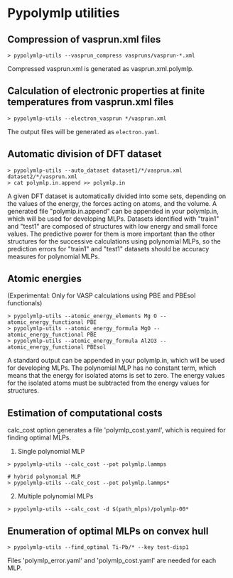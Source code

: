 # Pypolymlp utilities

## Compression of vasprun.xml files

```
> pypolymlp-utils --vasprun_compress vaspruns/vasprun-*.xml
```
Compressed vasprun.xml is generated as vasprun.xml.polymlp.

## Calculation of electronic properties at finite temperatures from vasprun.xml files
```
> pypolymlp-utils --electron_vasprun */vasprun.xml
```
The output files will be generated as `electron.yaml`.


## Automatic division of DFT dataset

```
> pypolymlp-utils --auto_dataset dataset1/*/vasprun.xml dataset2/*/vasprun.xml
> cat polymlp.in.append >> polymlp.in
```
A given DFT dataset is automatically divided into some sets, depending on the values of the energy, the forces acting on atoms, and the volume.
A generated file "polymlp.in.append" can be appended in your polymlp.in, which will be used for developing MLPs.
Datasets identified with "train1" and "test1" are composed of structures with low energy and small force values.
The predictive power for them is more important than the other structures for the successive calculations using polynomial MLPs, so the prediction errors for "train1" and "test1" datasets should be accuracy measures for polynomial MLPs.

## Atomic energies
(Experimental: Only for VASP calculations using PBE and PBEsol functionals)

```
> pypolymlp-utils --atomic_energy_elements Mg O --atomic_energy_functional PBE
> pypolymlp-utils --atomic_energy_formula MgO --atomic_energy_functional PBE
> pypolymlp-utils --atomic_energy_formula Al2O3 --atomic_energy_functional PBEsol
```

A standard output can be appended in your polymlp.in, which will be used for developing MLPs.
The polynomial MLP has no constant term, which means that the energy for isolated atoms is set to zero.
The energy values for the isolated atoms must be subtracted from the energy values for structures.

## Estimation of computational costs

calc_cost option generates a file 'polymlp_cost.yaml', which is required for finding optimal MLPs.

1. Single polynomial MLP

```
> pypolymlp-utils --calc_cost --pot polymlp.lammps

# hybrid polynomial MLP
> pypolymlp-utils --calc_cost --pot polymlp.lammps*
```

2. Multiple polynomial MLPs

```
> pypolymlp-utils --calc_cost -d $(path_mlps)/polymlp-00*
```

## Enumeration of optimal MLPs on convex hull

```
> pypolymlp-utils --find_optimal Ti-Pb/* --key test-disp1
```

Files 'polymlp_error.yaml' and 'polymlp_cost.yaml' are needed for each MLP.
